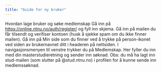 ```yaml
---
title: "Guide for ny bruker"
---
```


Hvordan lage bruker og søke medlemskap
Gå inn på https://online.ntnu.no/auth/register/ og fyll inn skjema. Gå inn på mailen du får tilsendt og verifiser kontoen (husk å sjekke spam om du ikke finner mailen). Gå inn på Min side som du finner ved å trykke på person-ikonet ved siden av brukernavnet ditt i headeren på nettsiden. I navigasjonsmenyen til venstre trykker du på Medlemskap. Her fyller du inn med din masterstudieretning og sender inn søknad. Obs: du må ha lagt inn stud-mailen (som slutter på @stud.ntnu.no) i profilen for å kunne sende inn medlemssøknad.